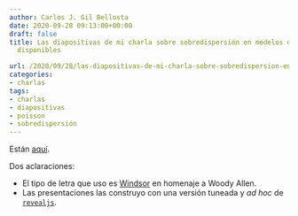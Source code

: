 ```yaml
---
author: Carlos J. Gil Bellosta
date: 2020-09-28 09:13:00+00:00
draft: false
title: Las diapositivas de mi charla sobre sobredispersión en modelos de Poisson,
  disponibles

url: /2020/09/28/las-diapositivas-de-mi-charla-sobre-sobredispersion-en-modelos-de-poisson-disponibles/
categories:
- charlas
tags:
- charlas
- diapositivas
- poisson
- sobredispersión
---
```


Están [aquí](https://datanalytics.com/uploads/charla_r-es_202009_poisson.html#/).

Dos aclaraciones:

* El tipo de letra que uso es [Windsor](https://en.wikipedia.org/wiki/Windsor_(typeface)) en homenaje a Woody Allen.
* Las presentaciones las construyo con una versión tuneada y _ad hoc_ de [`revealjs`](https://github.com/rstudio/revealjs).

